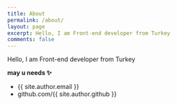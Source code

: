 ```yaml
---
title: About
permalink: /about/
layout: page
excerpt: Hello, I am Front-end developer from Turkey
comments: false
---
```


Hello, I am Front-end developer from Turkey

**may u needs ✨**

- {{ site.author.email }}
- github.com/{{ site.author.github }}
